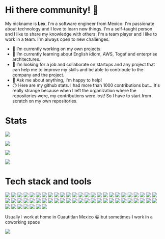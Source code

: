 # Hi there community! 👋

My nickname is **Lex**, I'm a software engineer from Mexico. I'm passionate about technology and I love to learn new things. I'm a self-taught person and I like to share my knowledge with others. I'm a team player and I like to work in a team. I'm always open to new challenges.

- 🔭 I’m currently working on my own projects.
- 🌱 I’m currently learning about English idiom, AWS, Togaf and enterprise architectures.
- 👯 I’m looking for a job and collaborate on startups and any project that can help me to improve my skills and be able to contribute to the company and the project.
- 💬 Ask me about anything, I'm happy to help!
- 😶 Here are my github stats. I had more than 1000 contributions but... It's really strange because when I left the organization where the repositories were, my contributions were lost! So I have to start from scratch on my own repositories.

# Stats
![](https://github-readme-stats.vercel.app/api?username=obersd&count_private=true&hide_border=false&include_all_commits=true&show_icons=true)

![](https://github-readme-stats.vercel.app/api/top-langs/?username=obersd&hide_border=false&include_all_commits=true&count_private=true&layout=compact)

![](https://github-profile-trophy.vercel.app/?username=obersd&no-frame=true&no-bg=false&margin-w=4)

![](https://github-readme-streak-stats.herokuapp.com/?user=obersd&hide_border=false)

# Tech stack and tools

![](https://www.vectorlogo.zone/logos/amazon_aws/amazon_aws-ar21.svg)
![](https://www.vectorlogo.zone/logos/apache/apache-ar21.svg)
![](https://www.vectorlogo.zone/logos/angular/angular-ar21.svg)
![](https://www.vectorlogo.zone/logos/auth0/auth0-ar21.svg)
![](https://www.vectorlogo.zone/logos/balsamiq/balsamiq-ar21.svg)
![](https://www.vectorlogo.zone/logos/microsoft_azure/microsoft_azure-ar21.svg)
![](https://www.vectorlogo.zone/logos/datadoghq/datadoghq-ar21.svg)
![](https://www.vectorlogo.zone/logos/elastic/elastic-ar21.svg)
![](https://www.vectorlogo.zone/logos/eslint/eslint-ar21.svg)
![](https://www.vectorlogo.zone/logos/git-scm/git-scm-ar21.svg)
![](https://www.vectorlogo.zone/logos/github/github-ar21.svg)
![](https://www.vectorlogo.zone/logos/gitlab/gitlab-ar21.svg)
![](https://www.vectorlogo.zone/logos/grafana/grafana-ar21.svg)
![](https://www.vectorlogo.zone/logos/gradle/gradle-ar21.svg)
![](https://www.vectorlogo.zone/logos/graphql/graphql-ar21.svg)
![](https://www.vectorlogo.zone/logos/grpcio/grpcio-ar21.svg)
![](https://www.vectorlogo.zone/logos/gruntjs/gruntjs-ar21.svg)
![](https://www.vectorlogo.zone/logos/gulpjs/gulpjs-ar21.svg)
![](https://www.vectorlogo.zone/logos/hashicorp/hashicorp-ar21.svg)
![](https://www.vectorlogo.zone/logos/hibernate/hibernate-ar21.svg)
![](https://www.vectorlogo.zone/logos/w3_html5/w3_html5-ar21.svg)
![](https://www.vectorlogo.zone/logos/java/java-ar21.svg)
![](https://www.vectorlogo.zone/logos/javaee_glassfish/javaee_glassfish-ar21.svg)
![](https://www.vectorlogo.zone/logos/javascript/javascript-ar21.svg)
![](https://www.vectorlogo.zone/logos/jestjsio/jestjsio-ar21.svg)
![](https://www.vectorlogo.zone/logos/jetbrains/jetbrains-ar21.svg)
![](https://www.vectorlogo.zone/logos/atlassian_jira/atlassian_jira-ar21.svg)
![](https://www.vectorlogo.zone/logos/jquery/jquery-ar21.svg)
![](https://www.vectorlogo.zone/logos/json/json-ar21.svg)
![](https://www.vectorlogo.zone/logos/apache_kafka/apache_kafka-ar21.svg)
![](https://www.vectorlogo.zone/logos/elasticco_kibana/elasticco_kibana-ar21.svg)
![](https://www.vectorlogo.zone/logos/kubernetes/kubernetes-ar21.svg)
![](https://www.vectorlogo.zone/logos/linux/linux-ar21.svg)
![](https://www.vectorlogo.zone/logos/mariadb/mariadb-ar21.svg)
![](https://www.vectorlogo.zone/logos/microsoft/microsoft-ar21.svg)
![](https://www.vectorlogo.zone/logos/dotnet/dotnet-ar21.svg)
![](https://www.vectorlogo.zone/logos/mint/mint-ar21.svg)
![](https://www.vectorlogo.zone/logos/mongodb/mongodb-ar21.svg)
![](https://www.vectorlogo.zone/logos/mysql/mysql-ar21.svg)
![](https://www.vectorlogo.zone/logos/npmjs/npmjs-ar21.svg)
![](https://www.vectorlogo.zone/logos/nuget/nuget-ar21.svg)
![](https://www.vectorlogo.zone/logos/openapis/openapis-ar21.svg)
![](https://www.vectorlogo.zone/logos/oracle/oracle-ar21.svg)
![](https://www.vectorlogo.zone/logos/postgresql/postgresql-ar21.svg)
![](https://www.vectorlogo.zone/logos/python/python-ar21.svg)
![](https://www.vectorlogo.zone/logos/rabbitmq/rabbitmq-ar21.svg)
![](https://www.vectorlogo.zone/logos/redis/redis-ar21.svg)
![](https://www.vectorlogo.zone/logos/sendgrid/sendgrid-ar21.svg)
![](https://www.vectorlogo.zone/logos/slack/slack-ar21.svg)
![](https://www.vectorlogo.zone/logos/splunk/splunk-ar21.svg)
![](https://www.vectorlogo.zone/logos/springio/springio-ar21.svg)
![](https://www.vectorlogo.zone/logos/sqlite/sqlite-ar21.svg)
![](https://www.vectorlogo.zone/logos/terraformio/terraformio-ar21.svg)
![](https://www.vectorlogo.zone/logos/visualstudio_code/visualstudio_code-ar21.svg)
![](https://www.vectorlogo.zone/logos/serverless/serverless-ar21.svg)
![](https://www.vectorlogo.zone/logos/nodejs/nodejs-ar21.svg)
![](https://www.vectorlogo.zone/logos/wildfly/wildfly-ar21.svg)


Usually I work at home in Cuautitlan Mexico 😀 but sometimes I work in a coworking space

![](https://www.vectorlogo.zone/logos/wework/wework-ar21.svg)